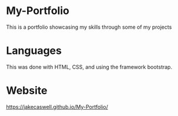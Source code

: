 # My-Portfolio
This is a portfolio showcasing my skills through some of my projects

# Languages
This was done with HTML, CSS, and using the framework bootstrap.

# Website
https://jakecaswell.github.io/My-Portfolio/
